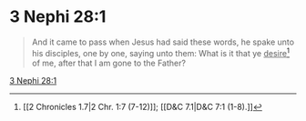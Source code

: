 # 3 Nephi 28:1

> And it came to pass when Jesus had said these words, he spake unto his disciples, one by one, saying unto them: What is it that ye <u>desire</u>[^a] of me, after that I am gone to the Father?

[3 Nephi 28:1](https://www.churchofjesuschrist.org/study/scriptures/bofm/3-ne/28?lang=eng&id=p1#p1)


[^a]: [[2 Chronicles 1.7|2 Chr. 1:7 (7-12)]]; [[D&C 7.1|D&C 7:1 (1-8).]]
